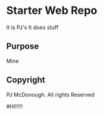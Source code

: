 # Starter Web Repo

It is PJ's
It does stuff

## Purpose

Mine

## Copyright
PJ McDonough. All rights Reserved


#HI!!!!!